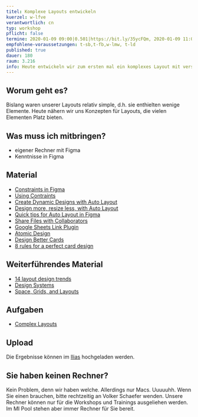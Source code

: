 ```yaml
---
titel: Komplexe Layouts entwickeln
kuerzel: w-lfve
verantwortlich: cn
typ: workshop
pflicht: false
termine: 2020-01-09 09:00|0.501|https://bit.ly/35ycFQm, 2020-01-09 11:00|0.502|https://bit.ly/35xDIeS
empfohlene-voraussetzungen: t-sb,t-fb,w-lmw, t-ld
published: true
dauer: 180
raum: 3.216
info: Heute entwickeln wir zum ersten mal ein komplexes Layout mit verschiedenen Layout Bausteinen.
---
```


## Worum geht es?
Bislang waren unserer Layouts relativ simple, d.h. sie enthielten wenige Elemente. Heute nähern wir uns Konzepten für Layouts, die vielen Elementen Platz bieten. 

## Was muss ich mitbringen?
- eigener Rechner mit Figma
- Kenntnisse in Figma

## Material
- [Constraints in Figma](https://medium.com/@csmnng/constraints-in-figma-ae0032f04dc3)
- [Using Contraints](https://help.figma.com/article/54-constraints)
- [Create Dynamic Designs with Auto Layout](https://help.figma.com/article/453-auto-layout)
- [Design more, resize less, with Auto Layout](https://www.figma.com/blog/announcing-auto-layout/)
- [Quick tips for Auto Layout in Figma](https://uxdesign.cc/quick-tips-for-auto-layout-in-figma-411c639a51b0)
- [Share Files with Collaborators](https://help.figma.com/article/385-share-files)
- [Google Sheets Link Plugin](https://www.figma.com/proto/VtXf9HikcehWB7FJrJmApl/Google-Sheets-Sync-%E2%80%93-Documentation?scaling=min-zoom&node-id=3%3A2)
- [Atomic Design](http://atomicdesign.bradfrost.com/table-of-contents/)
- [Design Better Cards](https://uxdesign.cc/design-better-cards-c0d12ab581c4)
- [8 rules for a perfect card design](https://uxdesign.cc/8-rules-for-perfect-card-design-4fb7eef32e09)

## Weiterführendes Material
- [14 layout design trends](https://webflow.com/blog/layout-design)
- [Design Systems](https://www.designsystems.com/)
- [Space, Grids, and Layouts](https://www.designsystems.com/space-grids-and-layouts/)


## Aufgaben
- [Complex Layouts](../../assignments/complex-layouts/)

## Upload
Die Ergebnisse können im [Ilias](https://bit.ly/2OQiyTT) hochgeladen werden.

## Sie haben keinen Rechner?
Kein Problem, denn wir haben welche. Allerdings nur Macs. Uuuuuhh. Wenn Sie einen brauchen, bitte rechtzeitig an Volker Schaefer wenden. Unsere Rechner können nur für die Workshops und Trainings ausgeliehen werden. Im MI Pool stehen aber immer Rechner für Sie bereit.
